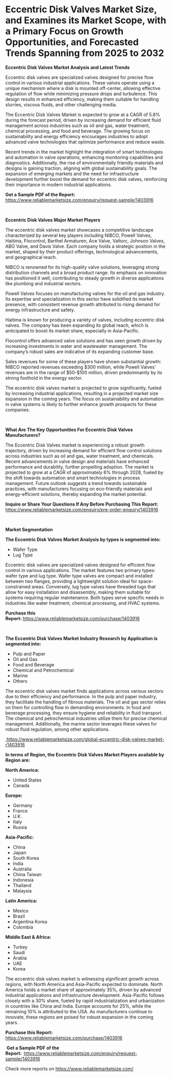 <p><h1>Eccentric Disk Valves Market Size, and Examines its Market Scope, with a Primary Focus on Growth Opportunities, and Forecasted Trends Spanning from 2025 to 2032</h1></p><p><strong>Eccentric Disk Valves Market Analysis and Latest Trends</strong></p>
<p><p>Eccentric disk valves are specialized valves designed for precise flow control in various industrial applications. These valves operate using a unique mechanism where a disk is mounted off-center, allowing effective regulation of flow while minimizing pressure drops and turbulence. This design results in enhanced efficiency, making them suitable for handling slurries, viscous fluids, and other challenging media.</p><p>The Eccentric Disk Valves Market is expected to grow at a CAGR of 5.8% during the forecast period, driven by increasing demand for efficient fluid management across industries such as oil and gas, water treatment, chemical processing, and food and beverage. The growing focus on sustainability and energy efficiency encourages industries to adopt advanced valve technologies that optimize performance and reduce waste.</p><p>Recent trends in the market highlight the integration of smart technologies and automation in valve operations, enhancing monitoring capabilities and diagnostics. Additionally, the rise of environmentally friendly materials and designs is gaining traction, aligning with global sustainability goals. The expansion of emerging markets and the need for infrastructure development further boost the demand for eccentric disk valves, reinforcing their importance in modern industrial applications.</p></p>
<p><strong>Get a Sample PDF of the Report:&nbsp;</strong> <a href="https://www.reliablemarketsize.com/enquiry/request-sample/1403916?utm_campaign=3092&utm_medium=2&utm_source=Github&utm_content=ia&utm_term=28032025&utm_id=eccentric-disk-valves">https://www.reliablemarketsize.com/enquiry/request-sample/1403916</a></p>
<p>&nbsp;</p>
<p><strong>Eccentric Disk Valves Major Market Players</strong></p>
<p><p>The eccentric disk valves market showcases a competitive landscape characterized by several key players including NIBCO, Powell Valves, Haitima, Flocontrol, Barthel Armaturen, Ace Valve, Valtorc, Johnson Valves, ABO Valve, and Davis Valve. Each company holds a strategic position in the market, shaped by their product offerings, technological advancements, and geographical reach.</p><p>NIBCO is renowned for its high-quality valve solutions, leveraging strong distribution channels and a broad product range. Its emphasis on innovation has positioned it well, contributing to steady growth in diverse applications like plumbing and industrial sectors.</p><p>Powell Valves focuses on manufacturing valves for the oil and gas industry. Its expertise and specialization in this sector have solidified its market presence, with consistent revenue growth attributed to rising demand for energy infrastructure and safety.</p><p>Haitima is known for producing a variety of valves, including eccentric disk valves. The company has been expanding its global reach, which is anticipated to boost its market share, especially in Asia-Pacific.</p><p>Flocontrol offers advanced valve solutions and has seen growth driven by increasing investments in water and wastewater management. The company’s robust sales are indicative of its expanding customer base.</p><p>Sales revenues for some of these players have shown substantial growth: NIBCO reported revenues exceeding $300 million, while Powell Valves' revenues are in the range of $50-$100 million, driven predominantly by its strong foothold in the energy sector. </p><p>The eccentric disk valves market is projected to grow significantly, fueled by increasing industrial applications, resulting in a projected market size expansion in the coming years. The focus on sustainability and automation in valve systems is likely to further enhance growth prospects for these companies.</p></p>
<p>&nbsp;</p>
<p><strong>What Are The Key Opportunities For Eccentric Disk Valves Manufacturers?</strong></p>
<p><p>The Eccentric Disk Valves market is experiencing a robust growth trajectory, driven by increasing demand for efficient flow control solutions across industries such as oil and gas, water treatment, and chemicals. Recent advancements in valve design and materials have enhanced performance and durability, further propelling adoption. The market is projected to grow at a CAGR of approximately 6% through 2028, fueled by the shift towards automation and smart technologies in process management. Future outlook suggests a trend towards sustainable practices, with manufacturers focusing on eco-friendly materials and energy-efficient solutions, thereby expanding the market potential.</p></p>
<p><strong>Inquire or Share Your Questions If Any Before Purchasing This Report:</strong> <a href="https://www.reliablemarketsize.com/enquiry/pre-order-enquiry/1403916?utm_campaign=3092&utm_medium=2&utm_source=Github&utm_content=ia&utm_term=28032025&utm_id=eccentric-disk-valves">https://www.reliablemarketsize.com/enquiry/pre-order-enquiry/1403916</a></p>
<p>&nbsp;</p>
<p><strong>Market Segmentation</strong></p>
<p><strong>The Eccentric Disk Valves Market Analysis by types is segmented into:</strong></p>
<p><ul><li>Wafer Type</li><li>Lug Type</li></ul></p>
<p><p>Eccentric disk valves are specialized valves designed for efficient flow control in various applications. The market features two primary types: wafer type and lug type. Wafer type valves are compact and installed between two flanges, providing a lightweight solution ideal for space-constrained areas. Conversely, lug type valves have threaded lugs that allow for easy installation and disassembly, making them suitable for systems requiring regular maintenance. Both types serve specific needs in industries like water treatment, chemical processing, and HVAC systems.</p></p>
<p><strong>Purchase this Report:&nbsp;</strong><a href="https://www.reliablemarketsize.com/purchase/1403916?utm_campaign=3092&utm_medium=2&utm_source=Github&utm_content=ia&utm_term=28032025&utm_id=eccentric-disk-valves">https://www.reliablemarketsize.com/purchase/1403916</a></p>
<p>&nbsp;</p>
<p><strong>The Eccentric Disk Valves Market Industry Research by Application is segmented into:</strong></p>
<p><ul><li>Pulp and Paper</li><li>Oil and Gas</li><li>Food and Beverage</li><li>Chemical and Petrochemical</li><li>Marine</li><li>Others</li></ul></p>
<p><p>The eccentric disk valves market finds applications across various sectors due to their efficiency and performance. In the pulp and paper industry, they facilitate the handling of fibrous materials. The oil and gas sector relies on them for controlling flow in demanding environments. In food and beverage processing, they ensure hygiene and reliability in fluid transport. The chemical and petrochemical industries utilize them for precise chemical management. Additionally, the marine sector leverages these valves for robust fluid regulation, among other applications.</p></p>
<p><a href="https://www.reliablemarketsize.com/global-eccentric-disk-valves-market-r1403916?utm_campaign=3092&utm_medium=2&utm_source=Github&utm_content=ia&utm_term=28032025&utm_id=eccentric-disk-valves">&nbsp;https://www.reliablemarketsize.com/global-eccentric-disk-valves-market-r1403916</a></p>
<p><strong>In terms of Region, the Eccentric Disk Valves Market Players available by Region are:</strong></p>
<p>
    <p> <strong> North America: </strong>
        <ul>
            <li>United States</li>
            <li>Canada</li>
        </ul>
        </p> 
    <p> <strong> Europe: </strong>
        <ul>
            <li>Germany</li>
            <li>France</li>
            <li>U.K.</li>
            <li>Italy</li>
            <li>Russia</li>
        </ul>
        </p> 
    <p> <strong> Asia-Pacific: </strong>
        <ul>
            <li>China</li>
            <li>Japan</li>
            <li>South Korea</li>
            <li>India</li>
            <li>Australia</li>
            <li>China Taiwan</li>
            <li>Indonesia</li>
            <li>Thailand</li>
            <li>Malaysia</li>
        </ul>
        </p> 
    <p> <strong> Latin America: </strong>
        <ul>
            <li>Mexico</li>
            <li>Brazil</li>
            <li>Argentina Korea</li>
            <li>Colombia</li>
        </ul>
        </p> 
    <p> <strong> Middle East & Africa: </strong>
        <ul>
            <li>Turkey</li>
            <li>Saudi</li>
            <li>Arabia</li>
            <li>UAE</li>
            <li>Korea</li>
        </ul>
    </p>
    </p>
<p><p>The eccentric disk valves market is witnessing significant growth across regions, with North America and Asia-Pacific expected to dominate. North America holds a market share of approximately 35%, driven by advanced industrial applications and infrastructure development. Asia-Pacific follows closely with a 30% share, fueled by rapid industrialization and urbanization in countries like China and India. Europe accounts for 25%, while the remaining 10% is attributed to the USA. As manufacturers continue to innovate, these regions are poised for robust expansion in the coming years.</p></p>
<p><strong>Purchase this Report: </strong><a href="https://www.reliablemarketsize.com/purchase/1403916?utm_campaign=3092&utm_medium=2&utm_source=Github&utm_content=ia&utm_term=28032025&utm_id=eccentric-disk-valves">https://www.reliablemarketsize.com/purchase/1403916</a></p>
<p>&nbsp;<strong>Get a Sample PDF of the Report:&nbsp;&nbsp;</strong><a href="https://www.reliablemarketsize.com/enquiry/request-sample/1403916?utm_campaign=3092&utm_medium=2&utm_source=Github&utm_content=ia&utm_term=28032025&utm_id=eccentric-disk-valves">https://www.reliablemarketsize.com/enquiry/request-sample/1403916</a></p>
<p><strong></strong></p>
<p>Check more reports on <a href="https://www.reliablemarketsize.com/?utm_campaign=3092&utm_medium=2&utm_source=Github&utm_content=ia&utm_term=28032025&utm_id=eccentric-disk-valves">https://www.reliablemarketsize.com/</a></p>